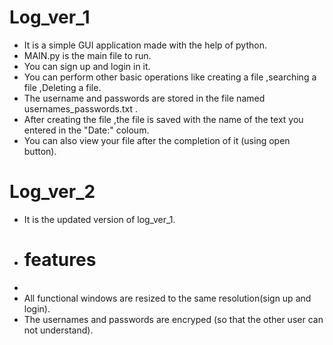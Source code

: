 # Log_ver_1


* It is a simple GUI application made with the help of python.
* MAIN.py is the main file to run.
* You can sign up and login in it.
* You can perform other basic operations like creating a file ,searching a file ,Deleting a file.
* The username and passwords are stored in the file named usernames_passwords.txt .
* After creating the file ,the file is saved with the name of the text you entered in the "Date:" coloum.
* You can also view your file after the completion of it (using open button).


# Log_ver_2

* It is the updated version of log_ver_1.
* # features
* 
* All functional windows are resized to the same resolution(sign up and login).
* The usernames and passwords are encryped (so that the other user can not understand).
  


